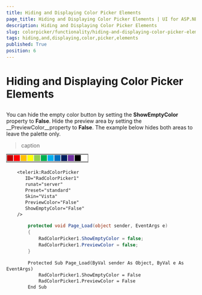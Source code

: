 ```yaml
---
title: Hiding and Displaying Color Picker Elements
page_title: Hiding and Displaying Color Picker Elements | UI for ASP.NET AJAX Documentation
description: Hiding and Displaying Color Picker Elements
slug: colorpicker/functionality/hiding-and-displaying-color-picker-elements
tags: hiding,and,displaying,color,picker,elements
published: True
position: 6
---
```


# Hiding and Displaying Color Picker Elements



## 

You can hide the empty color button by setting the __ShowEmptyColor__ property to __False__. Hide the preview area by setting the __PreviewColor__property to __False__. The example below hides both areas to leave the palette only.
>caption 

![](images/radcolorpicker015.png)

````ASPNET
	<telerik:RadColorPicker
	   ID="RadColorPicker1"
	   runat="server"
	   Preset="standard"
	   Skin="Vista"
	   PreviewColor="False"
	   ShowEmptyColor="False"
	/> 
````





````C#
		protected void Page_Load(object sender, EventArgs e)
		{
			RadColorPicker1.ShowEmptyColor = false;
			RadColorPicker1.PreviewColor = false;
		} 
````
````VB.NET
		Protected Sub Page_Load(ByVal sender As Object, ByVal e As EventArgs)
			RadColorPicker1.ShowEmptyColor = False
			RadColorPicker1.PreviewColor = False
		End Sub
````

